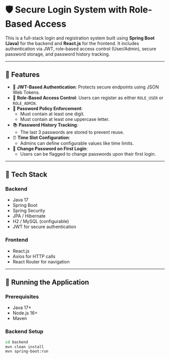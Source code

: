 # 🛡️ Secure Login System with Role-Based Access

This is a full-stack login and registration system built using **Spring Boot (Java)** for the backend and **React.js** for the frontend. It includes authentication via JWT, role-based access control (User/Admin), secure password storage, and password history tracking.

---

## 📌 Features

- 🔐 **JWT-Based Authentication**: Protects secure endpoints using JSON Web Tokens.
- 👥 **Role-Based Access Control**: Users can register as either `ROLE_USER` or `ROLE_ADMIN`.
- 📝 **Password Policy Enforcement**:
  - Must contain at least one digit.
  - Must contain at least one uppercase letter.
- 📚 **Password History Tracking**:
  - The last 3 passwords are stored to prevent reuse.
- ⏰ **Time Slot Configuration**:
  - Admins can define configurable values like time limits.
- 🚫 **Change Password on First Login**:
  - Users can be flagged to change passwords upon their first login.

---

## 🧪 Tech Stack

### Backend
- Java 17
- Spring Boot
- Spring Security
- JPA / Hibernate
- H2 / MySQL (configurable)
- JWT for secure authentication

### Frontend
- React.js
- Axios for HTTP calls
- React Router for navigation

---

## 🚀 Running the Application

### Prerequisites
- Java 17+
- Node.js 16+
- Maven

### Backend Setup

```bash
cd backend
mvn clean install
mvn spring-boot:run
